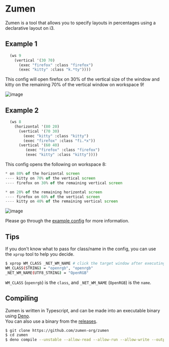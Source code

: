 # Zumen

Zumen is a tool that allows you to specify layouts in percentages using a declarative layout on i3.

## Example 1

```lisp
  (ws 9
    (vertical '(30 70)
      (exec "firefox" :class "firefox")
      (exec "kitty" :class "k.*ty"))))
```

This config will open firefox on 30% of the vertical size of the window and kitty on the remaining 70% of the vertical window on workspace 9!

![image](https://user-images.githubusercontent.com/30829387/219503503-1a9ab804-79f6-47e6-97d8-5eb564f34b9d.png)

## Example 2

```lisp
  (ws 8
    (horizontal '(80 20)
      (vertical '(70 30)
        (exec "kitty" :class "kitty")
        (exec "firefox" :class "fi.*x"))
      (vertical '(60 40)
         (exec "firefox" :class "firefox")
         (exec "kitty" :class "kitty"))))
```

This config opens the following on workspace 8:  
```javascript
* on 80% of the horizontal screen  
---- kitty on 70% of the vertical screen  
---- firefox on 30% of the remaining vertical screen  

* on 20% of the remaining horizontal screen  
---- firefox on 60% of the vertical screen  
---- kitty on 40% of the remaining vertical screen  
```

![image](https://user-images.githubusercontent.com/30829387/219504129-6e0d5ec1-1c85-481e-acaf-489e108defef.png)

Please go through the [example config](https://github.com/zumen-org/zumen/blob/master/test.lisp) for more information.

## Tips
If you don't know what to pass for class/name in the config, you can use the `xprop` tool to help you decide.  
```bash
$ xprop WM_CLASS _NET_WM_NAME # click the target window after executing this
WM_CLASS(STRING) = "openrgb", "openrgb"
_NET_WM_NAME(UTF8_STRING) = "OpenRGB"
```
  
`WM_CLASS` (`openrgb`) is the `class`, and `_NET_WM_NAME` (`OpenRGB`) is the `name`.

## Compiling

Zumen is written in Typescript, and can be made into an executable binary using [Deno](https://deno.land).  
You can also use a binary from the [releases](https://github.com/zumen-org/zumen/releases).

```bash
$ git clone https://github.com/zumen-org/zumen
$ cd zumen
$ deno compile --unstable --allow-read --allow-run --allow-write --output zumen
```

